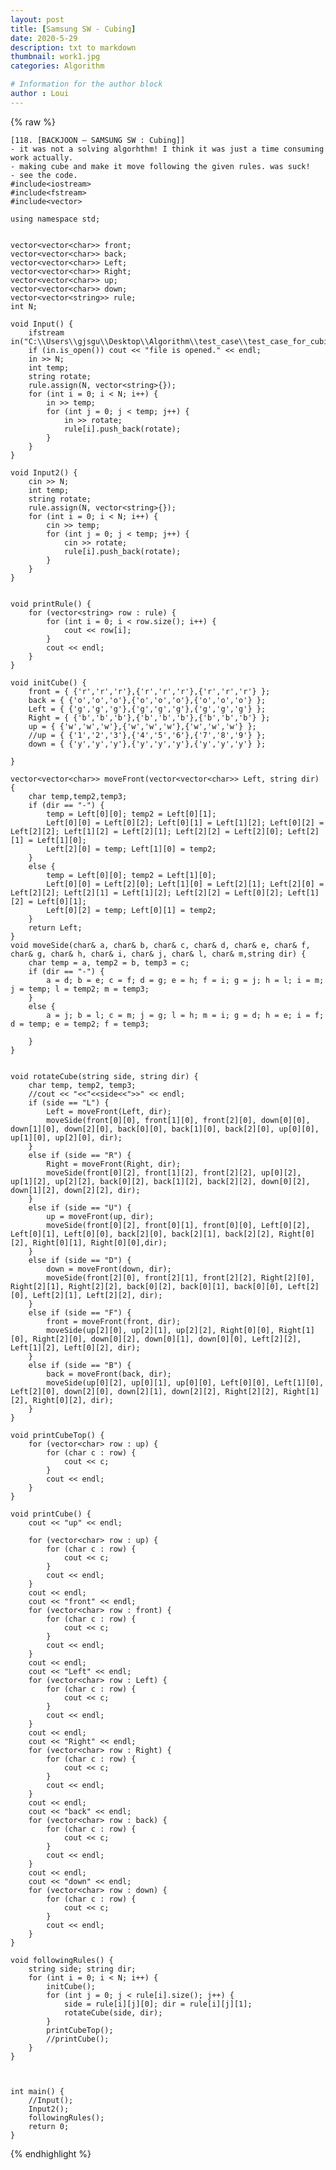 ```yaml
---
layout: post
title: [Samsung SW - Cubing]
date: 2020-5-29
description: txt to markdown
thumbnail: work1.jpg
categories: Algorithm

# Information for the author block
author : Loui
---
```


{% raw %}

	﻿[118. [BACKJOON – SAMSUNG SW : Cubing]]
	- it was not a solving algorhthm! I think it was just a time consuming work actually.
	- making cube and make it move following the given rules. was suck!
	- see the code.
	#include<iostream>
	#include<fstream>
	#include<vector>
	
	using namespace std;
	
	
	vector<vector<char>> front;
	vector<vector<char>> back;
	vector<vector<char>> Left;
	vector<vector<char>> Right;
	vector<vector<char>> up;
	vector<vector<char>> down;
	vector<vector<string>> rule;
	int N;
	
	void Input() {
		ifstream in("C:\\Users\\gjsgu\\Desktop\\Algorithm\\test_case\\test_case_for_cubing.txt");
		if (in.is_open()) cout << "file is opened." << endl;
		in >> N;
		int temp;
		string rotate;
		rule.assign(N, vector<string>{});
		for (int i = 0; i < N; i++) {
			in >> temp;
			for (int j = 0; j < temp; j++) {
				in >> rotate;
				rule[i].push_back(rotate);
			}
		}
	}
	
	void Input2() {
		cin >> N;
		int temp;
		string rotate;
		rule.assign(N, vector<string>{});
		for (int i = 0; i < N; i++) {
			cin >> temp;
			for (int j = 0; j < temp; j++) {
				cin >> rotate;
				rule[i].push_back(rotate);
			}
		}
	}
	
	
	void printRule() {
		for (vector<string> row : rule) {
			for (int i = 0; i < row.size(); i++) {
				cout << row[i];
			}
			cout << endl;
		}
	}
	
	void initCube() {
		front = { {'r','r','r'},{'r','r','r'},{'r','r','r'} }; 
		back = { {'o','o','o'},{'o','o','o'},{'o','o','o'} };
		Left = { {'g','g','g'},{'g','g','g'},{'g','g','g'} };
		Right = { {'b','b','b'},{'b','b','b'},{'b','b','b'} };
		up = { {'w','w','w'},{'w','w','w'},{'w','w','w'} };
		//up = { {'1','2','3'},{'4','5','6'},{'7','8','9'} };
		down = { {'y','y','y'},{'y','y','y'},{'y','y','y'} };
		
	}
	
	vector<vector<char>> moveFront(vector<vector<char>> Left, string dir) {
		char temp,temp2,temp3;
		if (dir == "-") {
			temp = Left[0][0]; temp2 = Left[0][1];
			Left[0][0] = Left[0][2]; Left[0][1] = Left[1][2]; Left[0][2] = Left[2][2]; Left[1][2] = Left[2][1]; Left[2][2] = Left[2][0]; Left[2][1] = Left[1][0]; 
			Left[2][0] = temp; Left[1][0] = temp2;
		}
		else {
			temp = Left[0][0]; temp2 = Left[1][0];
			Left[0][0] = Left[2][0]; Left[1][0] = Left[2][1]; Left[2][0] = Left[2][2]; Left[2][1] = Left[1][2]; Left[2][2] = Left[0][2]; Left[1][2] = Left[0][1];
			Left[0][2] = temp; Left[0][1] = temp2;
		}
		return Left;
	}
	void moveSide(char& a, char& b, char& c, char& d, char& e, char& f, char& g, char& h, char& i, char& j, char& l, char& m,string dir) {
		char temp = a, temp2 = b, temp3 = c;
		if (dir == "-") {
			a = d; b = e; c = f; d = g; e = h; f = i; g = j; h = l; i = m; j = temp; l = temp2; m = temp3;
		}
		else {
			a = j; b = l; c = m; j = g; l = h; m = i; g = d; h = e; i = f; d = temp; e = temp2; f = temp3;
			
		}
	}
	
	
	void rotateCube(string side, string dir) {
		char temp, temp2, temp3;
		//cout << "<<"<<side<<">>" << endl;
		if (side == "L") {
			Left = moveFront(Left, dir);
			moveSide(front[0][0], front[1][0], front[2][0], down[0][0], down[1][0], down[2][0], back[0][0], back[1][0], back[2][0], up[0][0], up[1][0], up[2][0], dir);
		}
		else if (side == "R") {
			Right = moveFront(Right, dir);
			moveSide(front[0][2], front[1][2], front[2][2], up[0][2], up[1][2], up[2][2], back[0][2], back[1][2], back[2][2], down[0][2], down[1][2], down[2][2], dir);
		}
		else if (side == "U") {
			up = moveFront(up, dir);
			moveSide(front[0][2], front[0][1], front[0][0], Left[0][2], Left[0][1], Left[0][0], back[2][0], back[2][1], back[2][2], Right[0][2], Right[0][1], Right[0][0],dir);
		}
		else if (side == "D") {
			down = moveFront(down, dir);
			moveSide(front[2][0], front[2][1], front[2][2], Right[2][0], Right[2][1], Right[2][2], back[0][2], back[0][1], back[0][0], Left[2][0], Left[2][1], Left[2][2], dir);
		}
		else if (side == "F") {
			front = moveFront(front, dir);
			moveSide(up[2][0], up[2][1], up[2][2], Right[0][0], Right[1][0], Right[2][0], down[0][2], down[0][1], down[0][0], Left[2][2], Left[1][2], Left[0][2], dir);
		}
		else if (side == "B") {
			back = moveFront(back, dir);
			moveSide(up[0][2], up[0][1], up[0][0], Left[0][0], Left[1][0], Left[2][0], down[2][0], down[2][1], down[2][2], Right[2][2], Right[1][2], Right[0][2], dir);
		}
	}
	
	void printCubeTop() {
		for (vector<char> row : up) {
			for (char c : row) {
				cout << c;
			}
			cout << endl;
		}
	}
	
	void printCube() {
		cout << "up" << endl;
	
		for (vector<char> row : up) {
			for (char c : row) {
				cout << c;
			}
			cout << endl;
		}
		cout << endl;
		cout << "front" << endl;
		for (vector<char> row : front) {
			for (char c : row) {
				cout << c;
			}
			cout << endl;
		}
		cout << endl;
		cout << "Left" << endl;
		for (vector<char> row : Left) {
			for (char c : row) {
				cout << c;
			}
			cout << endl;
		}
		cout << endl;
		cout << "Right" << endl;
		for (vector<char> row : Right) {
			for (char c : row) {
				cout << c;
			}
			cout << endl;
		}	
		cout << endl;
		cout << "back" << endl;
		for (vector<char> row : back) {
			for (char c : row) {
				cout << c;
			}
			cout << endl;
		}
		cout << endl;
		cout << "down" << endl;
		for (vector<char> row : down) {
			for (char c : row) {
				cout << c;
			}
			cout << endl;
		}
	}
	
	void followingRules() {
		string side; string dir;
		for (int i = 0; i < N; i++) {
			initCube();
			for (int j = 0; j < rule[i].size(); j++) {
				side = rule[i][j][0]; dir = rule[i][j][1];
				rotateCube(side, dir);
			}
			printCubeTop();
			//printCube();
		}
	}
	
	
	
	int main() {
		//Input();
		Input2();
		followingRules();
		return 0;
	}
	
{% endhighlight %}
